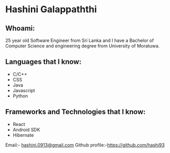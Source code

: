 # Hashini Galappaththi

## Whoami:

25 year old Software Engineer from Sri Lanka and I have a Bachelor of Computer Science and engineering degree from University of Moratuwa.

## Languages that I know:

- C/C++
- CSS
- Java
- Javascript
- Python

## Frameworks and Technologies that I know:

- React
- Android SDK
- Hibernate

Email:- hashini.0913@gmail.com
Github profile:-https://github.com/hashi93
